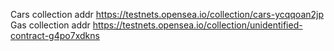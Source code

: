 Cars collection addr https://testnets.opensea.io/collection/cars-ycqqoan2jp
Gas collection addr https://testnets.opensea.io/collection/unidentified-contract-g4po7xdkns